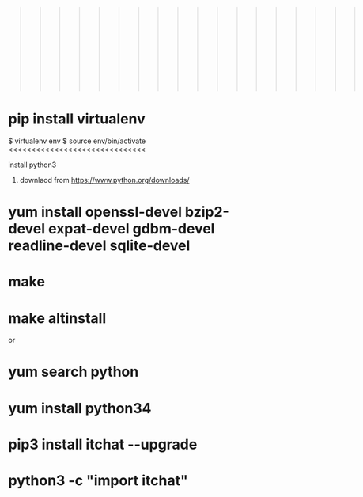 

>>>>>>>>>>>>>>>>>>>>>>>>>>>>>>virtual env
# pip install virtualenv
$ virtualenv env
$ source env/bin/activate
<<<<<<<<<<<<<<<<<<<<<<<<<<<<<<

install python3

1. downlaod from https://www.python.org/downloads/

# yum install openssl-devel bzip2-devel expat-devel gdbm-devel readline-devel sqlite-devel
# make
# make altinstall

or
# yum search python
# yum install python34




# pip3 install itchat --upgrade
# python3 -c "import itchat"

